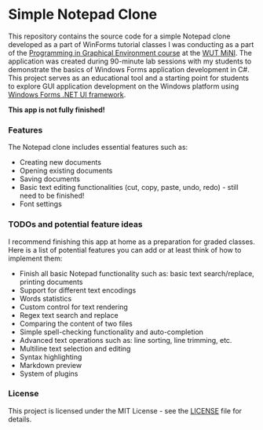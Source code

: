 # Simple Notepad Clone
This repository contains the source code for a simple Notepad clone developed as a part of WinForms tutorial classes I was conducting as a part of the [Programming in Graphical Environment course](https://pages.mini.pw.edu.pl/~aszklarp/pige.php?lang=en) at the [WUT MiNI](https://ww2.mini.pw.edu.pl/). The application was created during 90-minute lab sessions with my students to demonstrate the basics of Windows Forms application development in C#. This project serves as an educational tool and a starting point for students to explore GUI application development on the Windows platform using [Windows Forms .NET UI framework](https://learn.microsoft.com/en-us/dotnet/desktop/winforms/overview/).

**This app is not fully finished!**

### Features
The Notepad clone includes essential features such as:
- Creating new documents
- Opening existing documents
- Saving documents
- Basic text editing functionalities (cut, copy, paste, undo, redo) - still need to be finished!
- Font settings

### TODOs and potential feature ideas
I recommend finishing this app at home as a preparation for graded classes. \
Here is a list of potential features you can add or at least think of how to implement them:
 - Finish all basic Notepad functionality such as: basic text search/replace, printing documents
 - Support for different text encodings
 - Words statistics
 - Custom control for text rendering
 - Regex text search and replace
 - Comparing the content of two files
 - Simple spell-checking functionality and auto-completion
 - Advanced text operations such as: line sorting, line trimming, etc.
 - Multiline text selection and editing
 - Syntax highlighting
 - Markdown preview
 - System of plugins

### License
This project is licensed under the MIT License - see the [LICENSE](LICENSE) file for details.
